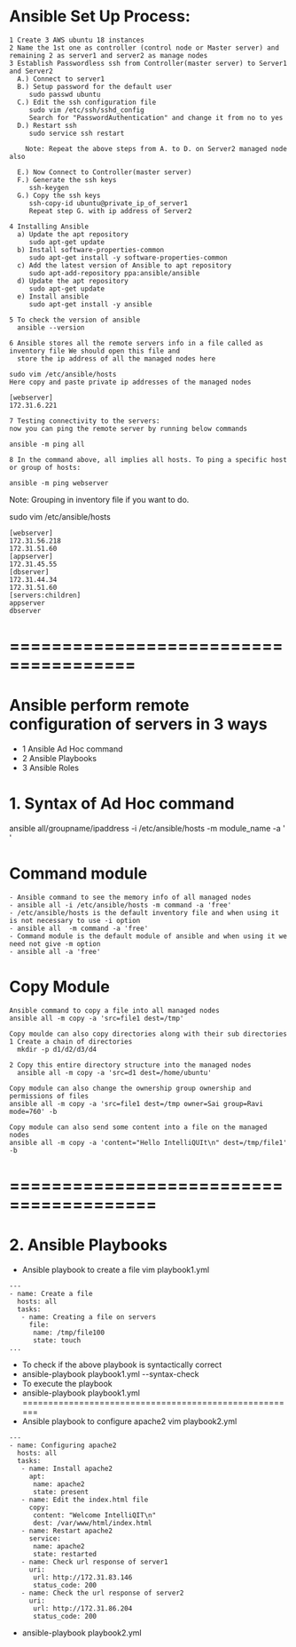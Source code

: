 # Ansible Set Up Process:
```
1 Create 3 AWS ubuntu 18 instances
2 Name the 1st one as controller (control node or Master server) and remaining 2 as server1 and server2 as manage nodes
3 Establish Passwordless ssh from Controller(master server) to Server1 and Server2
  A.) Connect to server1
  B.) Setup password for the default user
     sudo passwd ubuntu
  C.) Edit the ssh configuration file
     sudo vim /etc/ssh/sshd_config
     Search for "PasswordAuthentication" and change it from no to yes
  D.) Restart ssh
     sudo service ssh restart
	 
    Note: Repeat the above steps from A. to D. on Server2 managed node also 
	
  E.) Now Connect to Controller(master server)
  F.) Generate the ssh keys
     ssh-keygen
  G.) Copy the ssh keys
     ssh-copy-id ubuntu@private_ip_of_server1
     Repeat step G. with ip address of Server2

4 Installing Ansible
  a) Update the apt repository
     sudo apt-get update
  b) Install software-properties-common
     sudo apt-get install -y software-properties-common
  c) Add the latest version of Ansible to apt repository
     sudo apt-add-repository ppa:ansible/ansible
  d) Update the apt repository
     sudo apt-get update
  e) Install ansible
     sudo apt-get install -y ansible

5 To check the version of ansible
  ansible --version

6 Ansible stores all the remote servers info in a file called as inventory file We should open this file and 
  store the ip address of all the managed nodes here

sudo vim /etc/ansible/hosts
Here copy and paste private ip addresses of the managed nodes

[webserver]
172.31.6.221

7 Testing connectivity to the servers:
now you can ping the remote server by running below commands

ansible -m ping all

8 In the command above, all implies all hosts. To ping a specific host or group of hosts:

ansible -m ping webserver
```

Note: Grouping in inventory file if you want to do.

sudo vim /etc/ansible/hosts
```
[webserver]
172.31.56.218
172.31.51.60
[appserver]
172.31.45.55
[dbserver]
172.31.44.34
172.31.51.60
[servers:children]
appserver
dbserver
```
# ======================================
# Ansible perform remote configuration of servers in 3 ways
- 1 Ansible Ad Hoc command
- 2 Ansible Playbooks
- 3 Ansible Roles
# 1. Syntax of Ad Hoc command
ansible all/groupname/ipaddress -i /etc/ansible/hosts -m module_name -a  '    '

# Command module
```
- Ansible command to see the memory info of all managed nodes
- ansible all -i /etc/ansible/hosts -m command -a 'free'
- /etc/ansible/hosts is the default inventory file and when using it is not necessary to use -i option
- ansible all  -m command -a 'free'
- Command module is the default module of ansible and when using it we need not give -m option
- ansible all -a 'free'
```
# Copy Module
```
Ansible command to copy a file into all managed nodes
ansible all -m copy -a 'src=file1 dest=/tmp'

Copy moulde can also copy directories along with their sub directories
1 Create a chain of directories
  mkdir -p d1/d2/d3/d4

2 Copy this entire directory structure into the managed nodes
  ansible all -m copy -a 'src=d1 dest=/home/ubuntu'

Copy module can also change the ownership group ownership and permissions of files
ansible all -m copy -a 'src=file1 dest=/tmp owner=Sai group=Ravi mode=760' -b

Copy module can also send some content into a file on the managed nodes
ansible all -m copy -a 'content="Hello IntelliQUIt\n" dest=/tmp/file1' -b
```
# ========================================
# 2. Ansible Playbooks
- Ansible playbook to create a file
vim playbook1.yml
```
---
- name: Create a file
  hosts: all
  tasks:
   - name: Creating a file on servers
     file:
      name: /tmp/file100
      state: touch
...
```
- To check if the above playbook is syntactically correct
- ansible-playbook playbook1.yml --syntax-check
- To execute the playbook
- ansible-playbook playbook1.yml
======================================================
- Ansible playbook to configure apache2
vim playbook2.yml
```
---
- name: Configuring apache2
  hosts: all
  tasks:
   - name: Install apache2
     apt:
      name: apache2
      state: present
   - name: Edit the index.html file
     copy:
      content: "Welcome IntelliQIT\n"
      dest: /var/www/html/index.html
   - name: Restart apache2
     service:
      name: apache2
      state: restarted
   - name: Check url response of server1
     uri:
      url: http://172.31.83.146
      status_code: 200
   - name: Check the url response of server2
     uri:
      url: http://172.31.86.204
      status_code: 200
```
- ansible-playbook playbook2.yml
